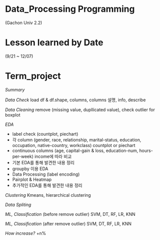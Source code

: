 # Data_Processing Programming 
(Gachon Univ 2.2)

# Lesson learned by Date
(9/21 ~ 12/07)

# Term_project
*Summary*

*Data Check*
load df & df.shape, columns, columns 설명, info, describe

*Data Cleaning*
remove (missing value, dupllicated value), check outlier for boxplot

*EDA*
- label check (countplot, piechart)
- 각 column (gender, race, relationship, marital-status, education, occupation, native-country, workclass) countplot or piechart
- continuous columns (age, capital-gain & loss, education-num, hours-per-week) income에 따라 비교
- 기본 EDA를 통해 발견한 내용 정리
- groupby 이용 EDA
- Data Processing (label encoding)
- Pairplot & Heatmap
- 추가적인 EDA를 통해 발견한 내용 정리

*Clustering*
Kmeans, hierarchical clustering

*Data Spliting*

*ML, Classification* (before remove outlier)
SVM, DT, RF, LR, KNN

*ML, Classification* (after remove outlier)
SVM, DT, RF, LR, KNN

*How increase?*
+n%
